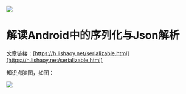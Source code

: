![](https://cdn.lishaoy.net/serializable/serializable.png)

# 解读Android中的序列化与Json解析

文章链接：[https://h.lishaoy.net/serializable.html](https://h.lishaoy.net/serializable.html)

知识点脑图，如图：

![](https://cdn.lishaoy.net/serializable/serializable.xmind1.png)
